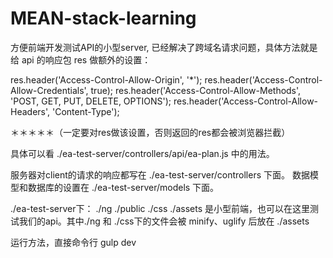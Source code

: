 # MEAN-stack-learning

方便前端开发测试API的小型server, 已经解决了跨域名请求问题，具体方法就是给 api 的响应包 res 做额外的设置：

res.header('Access-Control-Allow-Origin', '*');
res.header('Access-Control-Allow-Credentials', true);
res.header('Access-Control-Allow-Methods', 'POST, GET, PUT, DELETE, OPTIONS');
res.header('Access-Control-Allow-Headers', 'Content-Type');

＊＊＊＊＊（一定要对res做该设置，否则返回的res都会被浏览器拦截）

具体可以看 ./ea-test-server/controllers/api/ea-plan.js 中的用法。

服务器对client的请求的响应都写在 ./ea-test-server/controllers 下面。
数据模型和数据库的设置在 ./ea-test-server/models 下面。

./ea-test-server下：
	./ng
	./public
	./css
	./assets
	是小型前端，也可以在这里测试我们的api。其中./ng 和 ./css下的文件会被 minify、uglify 后放在 ./assets


运行方法，直接命令行 gulp dev